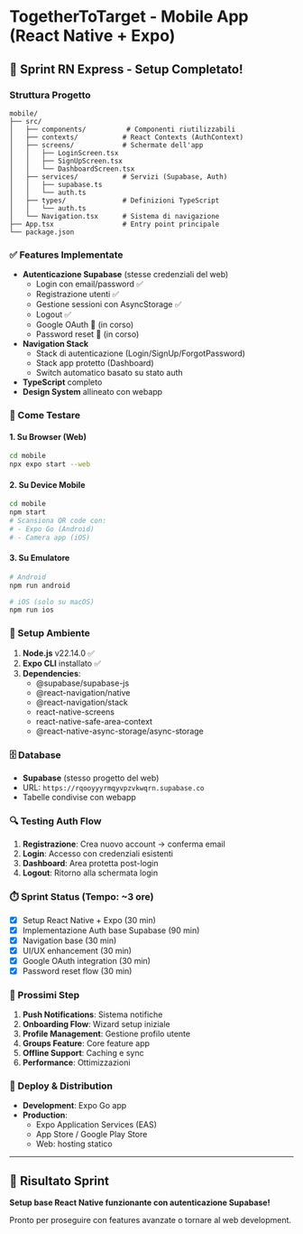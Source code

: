 # TogetherToTarget - Mobile App (React Native + Expo)

## 🎯 Sprint RN Express - Setup Completato!

### Struttura Progetto

```
mobile/
├── src/
│   ├── components/          # Componenti riutilizzabili
│   ├── contexts/           # React Contexts (AuthContext)
│   ├── screens/            # Schermate dell'app
│   │   ├── LoginScreen.tsx
│   │   ├── SignUpScreen.tsx
│   │   └── DashboardScreen.tsx
│   ├── services/           # Servizi (Supabase, Auth)
│   │   ├── supabase.ts
│   │   └── auth.ts
│   ├── types/              # Definizioni TypeScript
│   │   └── auth.ts
│   └── Navigation.tsx      # Sistema di navigazione
├── App.tsx                 # Entry point principale
└── package.json
```

### ✅ Features Implementate

- **Autenticazione Supabase** (stesse credenziali del web)
  - Login con email/password ✅
  - Registrazione utenti ✅
  - Gestione sessioni con AsyncStorage ✅
  - Logout ✅
  - Google OAuth 🔄 (in corso)
  - Password reset 🔄 (in corso)
- **Navigation Stack**
  - Stack di autenticazione (Login/SignUp/ForgotPassword)
  - Stack app protetto (Dashboard)
  - Switch automatico basato su stato auth
- **TypeScript** completo
- **Design System** allineato con webapp

### 🚀 Come Testare

#### 1. Su Browser (Web)

```bash
cd mobile
npx expo start --web
```

#### 2. Su Device Mobile

```bash
cd mobile
npm start
# Scansiona QR code con:
# - Expo Go (Android)
# - Camera app (iOS)
```

#### 3. Su Emulatore

```bash
# Android
npm run android

# iOS (solo su macOS)
npm run ios
```

### 🔧 Setup Ambiente

1. **Node.js** v22.14.0 ✅
2. **Expo CLI** installato ✅
3. **Dependencies**:
   - @supabase/supabase-js
   - @react-navigation/native
   - @react-navigation/stack
   - react-native-screens
   - react-native-safe-area-context
   - @react-native-async-storage/async-storage

### 🗄️ Database

- **Supabase** (stesso progetto del web)
- URL: `https://rqooyyyrmqyvpzvkwqrn.supabase.co`
- Tabelle condivise con webapp

### 🔍 Testing Auth Flow

1. **Registrazione**: Crea nuovo account → conferma email
2. **Login**: Accesso con credenziali esistenti
3. **Dashboard**: Area protetta post-login
4. **Logout**: Ritorno alla schermata login

### ⏱️ Sprint Status (Tempo: ~3 ore)

- [x] Setup React Native + Expo (30 min)
- [x] Implementazione Auth base Supabase (90 min)
- [x] Navigation base (30 min)
- [x] UI/UX enhancement (30 min)
- [x] Google OAuth integration (30 min)
- [x] Password reset flow (30 min)

### 🔄 Prossimi Step

1. **Push Notifications**: Sistema notifiche
2. **Onboarding Flow**: Wizard setup iniziale
3. **Profile Management**: Gestione profilo utente
4. **Groups Feature**: Core feature app
5. **Offline Support**: Caching e sync
6. **Performance**: Ottimizzazioni

### 📱 Deploy & Distribution

- **Development**: Expo Go app
- **Production**:
  - Expo Application Services (EAS)
  - App Store / Google Play Store
  - Web: hosting statico

---

## 🎉 Risultato Sprint

**Setup base React Native funzionante con autenticazione Supabase!**

Pronto per proseguire con features avanzate o tornare al web development.
